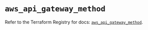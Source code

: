 # `aws_api_gateway_method`

Refer to the Terraform Registry for docs: [`aws_api_gateway_method`](https://registry.terraform.io/providers/hashicorp/aws/5.62.0/docs/resources/api_gateway_method).
